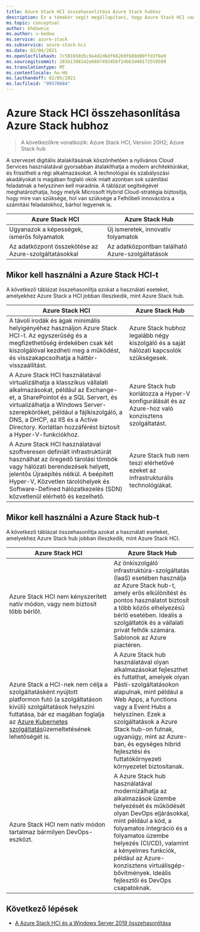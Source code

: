 ```yaml
---
title: Azure Stack HCI összehasonlítása Azure Stack hubhoz
description: Ez a témakör segít megállapítani, hogy Azure Stack HCI vagy Azure Stack hub megfelelő-e a szervezet számára.
ms.topic: conceptual
author: khdownie
ms.author: v-kedow
ms.service: azure-stack
ms.subservice: azure-stack-hci
ms.date: 02/04/2021
ms.openlocfilehash: 7c501650d5c9a4d2d6df66269f689d80ffd3f8e0
ms.sourcegitcommit: 283b1308142e668749345bf24b63d40172559509
ms.translationtype: MT
ms.contentlocale: hu-HU
ms.lasthandoff: 02/05/2021
ms.locfileid: "99570684"
---
```

# <a name="compare-azure-stack-hci-to-azure-stack-hub"></a>Azure Stack HCI összehasonlítása Azure Stack hubhoz

> A következőkre vonatkozik: Azure Stack HCI, Version 20H2; Azure Stack hub

A szervezet digitális átalakításának köszönhetően a nyilvános Cloud Services használatával gyorsabban átalakíthatja a modern architektúrákat, és frissítheti a régi alkalmazásokat. A technológiai és szabályozási akadályokat is magában foglaló okok miatt azonban sok számítási feladatnak a helyszínen kell maradnia. A táblázat segítségével meghatározhatja, hogy melyik Microsoft Hybrid Cloud-stratégia biztosítja, hogy mire van szüksége, hol van szüksége a Felhőbeli innovációra a számítási feladatokhoz, bárhol legyenek is.

| Azure Stack HCI | Azure Stack Hub |
| --------------- | --------------- |
| Ugyanazok a képességek, ismerős folyamatok | Új ismeretek, innovatív folyamatok |
| Az adatközpont összekötése az Azure-szolgáltatásokkal | Az adatközpontban található Azure-szolgáltatások |

## <a name="when-to-use-azure-stack-hci"></a>Mikor kell használni a Azure Stack HCI-t

A következő táblázat összehasonlítja azokat a használati eseteket, amelyekhez Azure Stack a HCI jobban illeszkedik, mint Azure Stack hub.

| Azure Stack HCI                                                                 | Azure Stack Hub                                                                         |
| ------------------------------------------------------------------------------- | --------------------------------------------------------------------------------------- |
| A távoli irodák és ágak minimális helyigényéhez használjon Azure Stack HCI-t. Az egyszerűség és a megfizethetőség érdekében csak két kiszolgálóval kezdheti meg a működést, és visszakapcsolhatja a háttér-visszaállítást. | Azure Stack hubhoz legalább négy kiszolgáló és a saját hálózati kapcsolók szükségesek. |
| A Azure Stack HCI használatával virtualizálhatja a klasszikus vállalati alkalmazásokat, például az Exchange-et, a SharePointot és a SQL Servert, és virtualizálhatja a Windows Server-szerepköröket, például a fájlkiszolgáló, a DNS, a DHCP, az IIS és a Active Directory. Korlátlan hozzáférést biztosít a Hyper-V-funkciókhoz.| Azure Stack hub korlátozza a Hyper-V konfigurálását és az Azure-hoz való konzisztens szolgáltatást. | 
| A Azure Stack HCI használatával szoftveresen definiált infrastruktúrát használhat az öregedő tárolási tömbök vagy hálózati berendezések helyett, jelentős Újraépítés nélkül. A beépített Hyper-V, Közvetlen tárolóhelyek és Software-Defined hálózatkezelés (SDN) közvetlenül elérhető és kezelhető. | Azure Stack hub nem teszi elérhetővé ezeket az infrastrukturális technológiákat. |

## <a name="when-to-use-azure-stack-hub"></a>Mikor kell használni a Azure Stack hub-t

A következő táblázat összehasonlítja azokat a használati eseteket, amelyekhez Azure Stack hub jobban illeszkedik, mint Azure Stack HCI.

| Azure Stack HCI                                                                 | Azure Stack Hub                                                                          |
| ------------------------------------------------------------------------------- | ---------------------------------------------------------------------------------------- |
| Azure Stack HCI nem kényszerített natív módon, vagy nem biztosít több bérlőt. | Az önkiszolgáló infrastruktúra-szolgáltatás (IaaS) esetében használja az Azure Stack hub-t, amely erős elkülönítést és pontos használatot biztosít a több közös elhelyezésű bérlő esetében. Ideális a szolgáltatók és a vállalati privát felhők számára. Sablonok az Azure piactéren. | 
| Azure Stack a HCI-nek nem célja a szolgáltatásként nyújtott platformon futó (a szolgáltatáson kívüli) szolgáltatások helyszíni futtatása, bár ez magában foglalja az [Azure Kubernetes szolgáltatás](../../aks-hci/overview.md)üzemeltetésének lehetőségét is. | A Azure Stack hub használatával olyan alkalmazásokat fejleszthet és futtathat, amelyek olyan Pásti-szolgáltatásokon alapulnak, mint például a Web Apps, a functions vagy a Event Hubs a helyszínen. Ezek a szolgáltatások a Azure Stack hub-on futnak, ugyanúgy, mint az Azure-ban, és egységes hibrid fejlesztési és futtatókörnyezeti környezetet biztosítanak. |
| Azure Stack HCI nem natív módon tartalmaz bármilyen DevOps-eszközt. | A Azure Stack hub használatával modernizálhatja az alkalmazások üzembe helyezését és működését olyan DevOps eljárásokkal, mint például a kód, a folyamatos integráció és a folyamatos üzembe helyezés (CI/CD), valamint a kényelmes funkciók, például az Azure-konzisztens virtuálisgép-bővítmények. Ideális fejlesztői és DevOps csapatoknak. |

## <a name="next-steps"></a>Következő lépések

- [A Azure Stack HCI és a Windows Server 2019 összehasonlítása](compare-windows-server.md)
